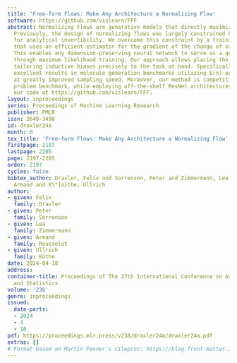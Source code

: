 ```yaml
---
title: 'Free-form Flows: Make Any Architecture a Normalizing Flow'
software: https://github.com/vislearn/FFF
abstract: Normalizing Flows are generative models that directly maximize the likelihood.
  Previously, the design of normalizing flows was largely constrained by the need
  for analytical invertibility. We overcome this constraint by a training procedure
  that uses an efficient estimator for the gradient of the change of variables formula.
  This enables any dimension-preserving neural network to serve as a generative model
  through maximum likelihood training. Our approach allows placing the emphasis on
  tailoring inductive biases precisely to the task at hand. Specifically, we achieve
  excellent results in molecule generation benchmarks utilizing E(n)-equivariant networks
  at greatly improved sampling speed. Moreover, our method is competitive in an inverse
  problem benchmark, while employing off-the-shelf ResNet architectures. We publish
  our code at https://github.com/vislearn/FFF.
layout: inproceedings
series: Proceedings of Machine Learning Research
publisher: PMLR
issn: 2640-3498
id: draxler24a
month: 0
tex_title: 'Free-form Flows: Make Any Architecture a Normalizing Flow'
firstpage: 2197
lastpage: 2205
page: 2197-2205
order: 2197
cycles: false
bibtex_author: Draxler, Felix and Sorrenson, Peter and Zimmermann, Lea and Rousselot,
  Armand and K\"{o}the, Ullrich
author:
- given: Felix
  family: Draxler
- given: Peter
  family: Sorrenson
- given: Lea
  family: Zimmermann
- given: Armand
  family: Rousselot
- given: Ullrich
  family: Köthe
date: 2024-04-18
address:
container-title: Proceedings of The 27th International Conference on Artificial Intelligence
  and Statistics
volume: '238'
genre: inproceedings
issued:
  date-parts:
  - 2024
  - 4
  - 18
pdf: https://proceedings.mlr.press/v238/draxler24a/draxler24a.pdf
extras: []
# Format based on Martin Fenner's citeproc: https://blog.front-matter.io/posts/citeproc-yaml-for-bibliographies/
---
```

